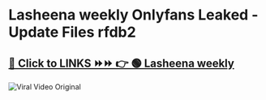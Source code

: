 
 # Lasheena weekly Onlyfans Leaked - Update Files rfdb2

## <h2><a href="https://clipsfans.com/Lasheena_weekly&ref=git">🔗 Click to LINKS ⏩⏩ 👉 🟢 Lasheena weekly </a></h2>

<a href="https://clipsfans.com/Lasheena_weekly&ref=git" rel="nofollow" data-target="animated-image.originalLink"><img src="https://i.ibb.co.com/xMMVF88/686577567.gif" alt="Viral Video Original" style="max-width: 100%; display: inline-block;" data-target="animated-image.originalImage"></a>

